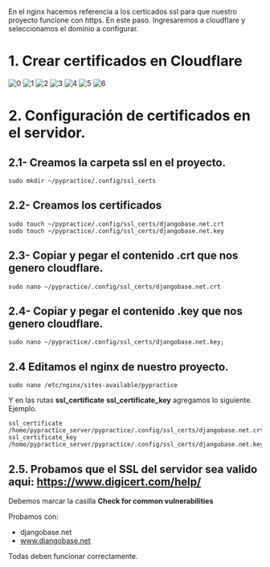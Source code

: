 En el nginx hacemos referencia a los certicados ssl para que nuestro proyecto funcione con https.
En este paso. Ingresaremos a cloudflare y seleccionamos el dominio a configurar.

# 1. Crear certificados en Cloudflare

![0](https://user-images.githubusercontent.com/68970106/223751720-1bff61fe-1ff7-4ec4-87cc-785399803b4b.png)
![1](https://user-images.githubusercontent.com/68970106/223751725-19cfc9c4-a8b1-48f4-b846-3491dad4d616.png)
![2](https://user-images.githubusercontent.com/68970106/223751726-825bc25b-4922-40ce-80dd-c6c552357552.png)
![3](https://user-images.githubusercontent.com/68970106/223751728-98b44855-de2b-4c82-912c-73f820ac4210.png)
![4](https://user-images.githubusercontent.com/68970106/223751732-f050ef68-dba5-4d2a-8b41-6db1a23254dd.png)
![5](https://user-images.githubusercontent.com/68970106/223751736-917ccdfb-334b-4724-81ab-fda3801905aa.png)
![6](https://user-images.githubusercontent.com/68970106/223751738-21ce41fc-bb52-4e4e-8985-cfc8597de507.png)

# 2. Configuración de certificados en el servidor.

## 2.1- Creamos la carpeta ssl en el proyecto.
```
sudo mkdir ~/pypractice/.config/ssl_certs
```

## 2.2- Creamos los certificados
```
sudo touch ~/pypractice/.config/ssl_certs/djangobase.net.crt
sudo touch ~/pypractice/.config/ssl_certs/djangobase.net.key
```

## 2.3- Copiar y pegar el contenido .crt que nos genero cloudflare.
```
sudo nano ~/pypractice/.config/ssl_certs/djangobase.net.crt
```

## 2.4- Copiar y pegar el contenido .key que nos genero cloudflare.
```
sudo nano ~/pypractice/.config/ssl_certs/djangobase.net.key;
```

## 2.4 Editamos el nginx de nuestro proyecto.

    sudo nano /etc/nginx/sites-available/pypractice

Y en las rutas __ssl_certificate__ __ssl_certificate_key__ agregamos lo siguiente. Ejemplo.

    ssl_certificate       /home/pypractice_server/pypractice/.config/ssl_certs/djangobase.net.crt;
    ssl_certificate_key   /home/pypractice_server/pypractice/.config/ssl_certs/djangobase.net.key;


## 2.5. Probamos que el SSL del servidor sea valido aqui: https://www.digicert.com/help/
Debemos marcar la casilla **Check for common vulnerabilities**

Probamos con:

- djangobase.net
- www.djangobase.net

Todas deben funcionar correctamente.